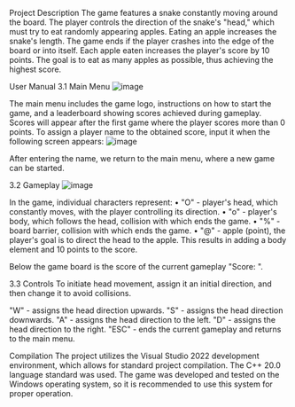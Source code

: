 Project Description
The game features a snake constantly moving around the board. 
The player controls the direction of the snake's "head," which must try to eat randomly appearing apples. 
Eating an apple increases the snake's length. The game ends if the player crashes into the edge of the board or into itself. 
Each apple eaten increases the player's score by 10 points. The goal is to eat as many apples as possible, thus achieving the highest score.

User Manual
3.1 Main Menu
  ![image](https://github.com/piotrekskt/C-Snake-game-/assets/154207023/20589303-e1ef-4e06-99c1-3928841683c7)

  The main menu includes the game logo, instructions on how to start the game, and a leaderboard showing scores achieved during gameplay. 
  Scores will appear after the first game where the player scores more than 0 points. 
  To assign a player name to the obtained score, input it when the following screen appears:
  ![image](https://github.com/piotrekskt/C-Snake-game-/assets/154207023/0031f261-37b5-4c79-90e6-3584e9a1a9e0)

  After entering the name, we return to the main menu, where a new game can be started.

3.2 Gameplay
![image](https://github.com/piotrekskt/C-Snake-game-/assets/154207023/cfccb82f-0af7-423d-aec7-9581bd207766)

  In the game, individual characters represent:
  • "O" - player's head, which constantly moves, with the player controlling its direction.
  • "o" - player's body, which follows the head, collision with which ends the game.
  • "%" - board barrier, collision with which ends the game.
  • "@" - apple (point), the player's goal is to direct the head to the apple. This results in adding a body element and 10 points to the score.

Below the game board is the score of the current gameplay "Score: ".

3.3 Controls
  To initiate head movement, assign it an initial direction, and then change it to avoid collisions.
  
  "W" - assigns the head direction upwards.
  "S" - assigns the head direction downwards.
  "A" - assigns the head direction to the left.
  "D" - assigns the head direction to the right.
  "ESC" - ends the current gameplay and returns to the main menu.

Compilation
The project utilizes the Visual Studio 2022 development environment, which allows for standard project compilation. 
The C++ 20.0 language standard was used. The game was developed and tested on the Windows operating system, so it is recommended to use this system for proper operation.



